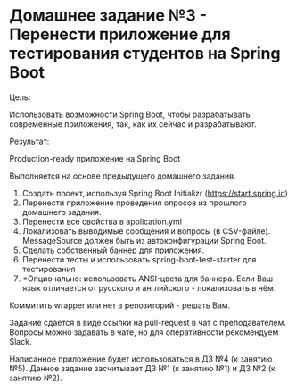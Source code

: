 # Домашнее задание №3 - Перенести приложение для тестирования студентов на Spring Boot

Цель:

Использовать возможности Spring Boot, чтобы разрабатывать современные приложения, так, как их сейчас и разрабатывают.

Результат: 

Production-ready приложение на Spring Boot

Выполняется на основе предыдущего домашнего задания.

1. Создать проект, используя Spring Boot Initializr (https://start.spring.io)
2. Перенести приложение проведения опросов из прошлого домашнего задания.
3. Перенести все свойства в application.yml
4. Локализовать выводимые сообщения и вопросы (в CSV-файле). MessageSource должен быть из автоконфигурации Spring Boot.
5. Сделать собственный баннер для приложения.
6. Перенести тесты и использовать spring-boot-test-starter для тестирования
7. *Опционально: использовать ANSI-цвета для баннера. Если Ваш язык отличается от русского и английского - локализовать в нём.


Коммитить wrapper или нет в репозиторий - решать Вам.

Задание сдаётся в виде ссылки на pull-request в чат с преподавателем.
Вопросы можно задавать в чате, но для оперативности рекомендуем Slack.

Написанное приложение будет использоваться в ДЗ №4 (к занятию №5).
Данное задание засчитывает ДЗ №1 (к занятию №1) и ДЗ №2 (к занятию №2).